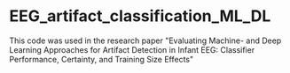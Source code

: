 # EEG_artifact_classification_ML_DL
This code was used in the research paper "Evaluating Machine- and Deep Learning Approaches for Artifact Detection in Infant EEG: Classifier Performance, Certainty, and Training Size Effects"
